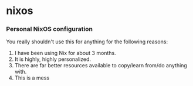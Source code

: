 # nixos
### Personal NixOS  configuration

You really shouldn't use this for anything for the following reasons:
1.  I have been using Nix for about 3 months.
2.  It is highly, highly personalized.
3.  There are far better resources available to copy/learn from/do anything with.
4.  This is a mess
